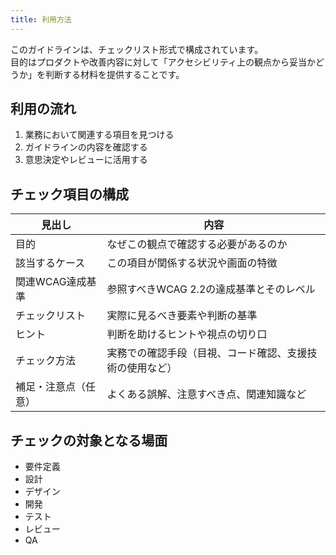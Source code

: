 ```yaml
---
title: 利用方法
---
```


このガイドラインは、チェックリスト形式で構成されています。  
目的はプロダクトや改善内容に対して「アクセシビリティ上の観点から妥当かどうか」を判断する材料を提供することです。

## 利用の流れ

1. 業務において関連する項目を見つける
2. ガイドラインの内容を確認する
3. 意思決定やレビューに活用する

## チェック項目の構成

| 見出し | 内容 |
|--------|------|
| 目的 | なぜこの観点で確認する必要があるのか |
| 該当するケース | この項目が関係する状況や画面の特徴 |
| 関連WCAG達成基準 | 参照すべきWCAG 2.2の達成基準とそのレベル |
| チェックリスト | 実際に見るべき要素や判断の基準 |
| ヒント | 判断を助けるヒントや視点の切り口 |
| チェック方法 | 実務での確認手段（目視、コード確認、支援技術の使用など） |
| 補足・注意点（任意） | よくある誤解、注意すべき点、関連知識など |

## チェックの対象となる場面

- 要件定義
- 設計
- デザイン
- 開発
- テスト
- レビュー
- QA
